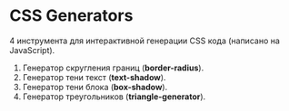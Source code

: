 # CSS Generators
4 инструмента для интерактивной генерации CSS кода (написано на JavaScript).
  
1. Генератор скругления границ (**border-radius**).  
2. Генератор тени текст (**text-shadow**).   
3. Генератор тени блока (**box-shadow**).
4. Генератор треугольников (**triangle-generator**).


